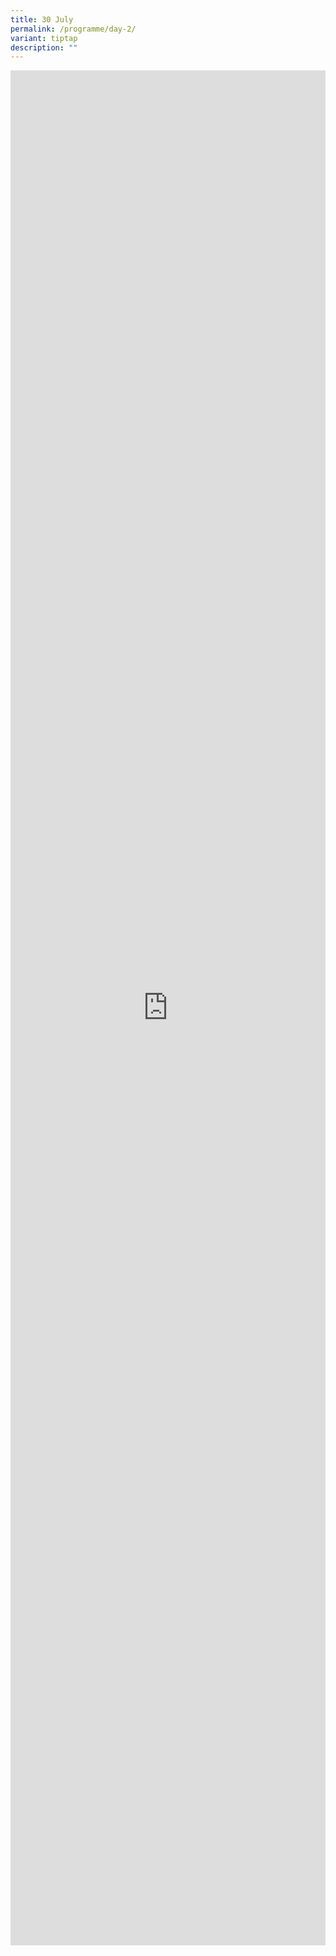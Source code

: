 ```yaml
---
title: 30 July
permalink: /programme/day-2/
variant: tiptap
description: ""
---
```

<div class="iframe-wrapper">
<iframe style="border: none;" height="3000px" width="100%" allowfullscreen="true" frameborder="0" src="https://docs.google.com/document/d/e/2PACX-1vRoYr8HehMh8JCXJt7VlIkM0LKpJTOurqlte9UH2zCQ3z9SP20N6CZyv3D-nThJ4J9VE7Ml3kRvIV6G/pub?embedded=true"></iframe>
</div>
<p></p>
